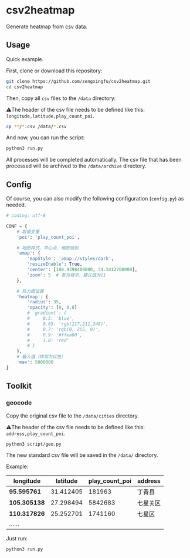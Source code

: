 # csv2heatmap

Generate heatmap from csv data.

## Usage

Quick example.

First, clone or download this repository:

```bash
git clone https://github.com/zengxingfu/csv2heatmap.git
cd csv2heatmap
```

Then, copy all `csv` files to the `/data` directory:

⚠️The header of the csv file needs to be defined like this: `longitude,latitude,play_count_poi`.

```bash
cp **/*.csv /data/*.csv
```

And now, you can run the script:

```bash
python3 run.py
```

All processes will be completed automatically. The csv file that has been processed will be archived to the `/data/archive` directory.

## Config

Of course, you can also modify the following configuration (`config.py`) as needed.

```python
# coding: utf-8

CONF = {
    # 取值变量
    'poi': 'play_count_poi',

    # 地图样式、中心点、缩放级别
    'amap': {
        'mapStyle': 'amap://styles/dark',
        'resizeEnable': True,
        'center': [108.9398400000, 34.3412700000],
        'zoom': 5  # 若为城市，建议值为11
    },

    # 热力图设置
    'heatmap': {
        'radius': 35,
        'opacity': [0, 0.8]
        # 'gradient': {
        #     0.5: 'blue',
        #     0.65: 'rgb(117,211,248)',
        #     0.7: 'rgb(0, 255, 0)',
        #     0.9: '#ffea00',
        #     1.0: 'red'
        # }
    },
    # 最大值（体现为红色）
    'max': 5000000
}
```

## Toolkit

### geocode

Copy the original csv file to the `/data/cities` directory.

⚠️The header of the csv file needs to be defined like this: `address,play_count_poi`.

```bash
python3 script/geo.py
```

The new standard csv file will be saved in the `/data/` directory.

Example:

| **longitude**  | **latitude** | **play_count_poi** | **address** |
| -------------- | ------------ | ------------------ | ----------- |
| **95.595761**  | 31.412405    | 181963             | 丁青县      |
| **105.305138** | 27.298494    | 5842683            | 七星关区    |
| **110.317826** | 25.252701    | 1741160            | 七星区      |
| ……             |              |                    |             |

Just run:

```bash
python3 run.py
```
